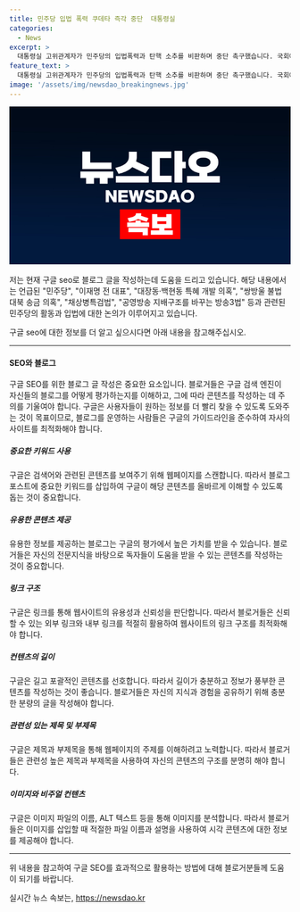 ```yaml
---
title: 민주당 입법 폭력 쿠데타 즉각 중단  대통령실
categories:
  - News
excerpt: >
  대통령실 고위관계자가 민주당의 입법폭력과 탄핵 소추를 비판하며 중단 촉구했습니다. 국회에서의 정치공백과 공영방송법 개정 등을 겨냥한 것으로 보입니다. 민주당은 전 대표의 수사와 관련된 탄핵소추안을 발의했으며, 국회 국민동의 청원은 100만명을 돌파했습니다. 이에 따라 채상병특검법 상정과 필리버스터가 예상되고 있습니다.
feature_text: >
  대통령실 고위관계자가 민주당의 입법폭력과 탄핵 소추를 비판하며 중단 촉구했습니다. 국회에서의 정치공백과 공영방송법 개정 등을 겨냥한 것으로 보입니다. 민주당은 전 대표의 수사와 관련된 탄핵소추안을 발의했으며, 국회 국민동의 청원은 100만명을 돌파했습니다. 이에 따라 채상병특검법 상정과 필리버스터가 예상되고 있습니다.
image: '/assets/img/newsdao_breakingnews.jpg'
---
```


<p><img src="/assets/img/newsdao_breakingnews.jpg" alt="ontimetimes 속보" /></p>

<p>저는 현재 구글 seo로 블로그 글을 작성하는데 도움을 드리고 있습니다. 해당 내용에서는 언급된 "민주당", "이재명 전 대표", "대장동·백현동 특혜 개발 의혹", "쌍방울 불법 대북 송금 의혹", "채상병특검법", "공영방송 지배구조를 바꾸는 방송3법" 등과 관련된 민주당의 활동과 입법에 대한 논의가 이루어지고 있습니다.</p>

<p>구글 seo에 대한 정보를 더 알고 싶으시다면 아래 내용을 참고해주십시오. </p>

<hr />

<h4>SEO와 블로그</h4>

<p data-ke-size="size16">구글 SEO를 위한 블로그 글 작성은 중요한 요소입니다. 블로거들은 구글 검색 엔진이 자신들의 블로그를 어떻게 평가하는지를 이해하고, 그에 따라 콘텐츠를 작성하는 데 주의를 기울여야 합니다. 구글은 사용자들이 원하는 정보를 더 빨리 찾을 수 있도록 도와주는 것이 목표이므로, 블로그를 운영하는 사람들은 구글의 가이드라인을 준수하여 자사의 사이트를 최적화해야 합니다.</p>

<h5>중요한 키워드 사용</h5>

<p data-ke-size="size16">구글은 검색어와 관련된 콘텐츠를 보여주기 위해 웹페이지를 스캔합니다. 따라서 블로그 포스트에 중요한 키워드를 삽입하여 구글이 해당 콘텐츠를 올바르게 이해할 수 있도록 돕는 것이 중요합니다.</p>

<h5>유용한 콘텐츠 제공</h5>

<p data-ke-size="size16">유용한 정보를 제공하는 블로그는 구글의 평가에서 높은 가치를 받을 수 있습니다. 블로거들은 자신의 전문지식을 바탕으로 독자들이 도움을 받을 수 있는 콘텐츠를 작성하는 것이 중요합니다.</p>

<h5>링크 구조</h5>

<p data-ke-size="size16">구글은 링크를 통해 웹사이트의 유용성과 신뢰성을 판단합니다. 따라서 블로거들은 신뢰할 수 있는 외부 링크와 내부 링크를 적절히 활용하여 웹사이트의 링크 구조를 최적화해야 합니다.</p>

<h5>컨텐츠의 길이</h5>

<p data-ke-size="size16">구글은 길고 포괄적인 콘텐츠를 선호합니다. 따라서 길이가 충분하고 정보가 풍부한 콘텐츠를 작성하는 것이 좋습니다. 블로거들은 자신의 지식과 경험을 공유하기 위해 충분한 분량의 글을 작성해야 합니다.</p>

<h5>관련성 있는 제목 및 부제목</h5>

<p data-ke-size="size16">구글은 제목과 부제목을 통해 웹페이지의 주제를 이해하려고 노력합니다. 따라서 블로거들은 관련성 높은 제목과 부제목을 사용하여 자신의 콘텐츠의 구조를 분명히 해야 합니다.</p>

<h5>이미지와 비주얼 컨텐츠</h5>

<p data-ke-size="size16">구글은 이미지 파일의 이름, ALT 텍스트 등을 통해 이미지를 분석합니다. 따라서 블로거들은 이미지를 삽입할 때 적절한 파일 이름과 설명을 사용하여 시각 콘텐츠에 대한 정보를 제공해야 합니다.</p>

<hr />

<p>위 내용을 참고하여 구글 SEO를 효과적으로 활용하는 방법에 대해 블로거분들께 도움이 되기를 바랍니다.</p>
실시간 뉴스 속보는, <a href="https://newsdao.kr" rel="dofollow">https://newsdao.kr</a>


